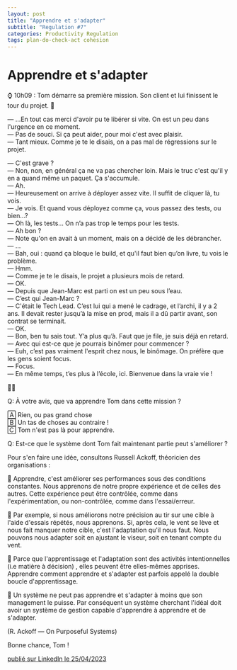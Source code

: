 ```yaml
---
layout: post
title: "Apprendre et s'adapter"
subtitle: "Regulation #7"
categories: Productivity Regulation
tags: plan-do-check-act cohesion
---
```

# Apprendre et s'adapter

⌚️ 10h09 : Tom démarre sa première mission. Son client et lui finissent le tour du projet. 🏢

— …En tout cas merci d'avoir pu te libérer si vite. On est un peu dans l'urgence en ce moment.\
— Pas de souci. Si ça peut aider, pour moi c'est avec plaisir.\
— Tant mieux. Comme je te le disais, on a pas mal de régressions sur le projet.

<!--more-->
— C'est grave ?\
— Non, non, en général ça ne va pas chercher loin. Mais le truc c'est qu'il y en a quand même un paquet. Ça s'accumule.\
— Ah.\
— Heureusement on arrive à déployer assez vite. Il suffit de cliquer là, tu vois.\
— Je vois. Et quand vous déployez comme ça, vous passez des tests, ou bien…?\
— Oh là, les tests… On n’a pas trop le temps pour les tests.\
— Ah bon ?\
— Note qu'on en avait à un moment, mais on a décidé de les débrancher.\
— …\
— Bah, oui : quand ça bloque le build, et qu'il faut bien qu’on livre, tu vois le problème.\
— Hmm.\
— Comme je te le disais, le projet a plusieurs mois de retard.\
— OK.\
— Depuis que Jean-Marc est parti on est un peu sous l’eau.\
— C’est qui Jean-Marc ?\
— C'était le Tech Lead. C’est lui qui a mené le cadrage, et l’archi, il y a 2 ans. Il devait rester jusqu’à la mise en prod, mais il a dû partir avant, son contrat se terminait.\
— OK.\
— Bon, ben tu sais tout. Y’a plus qu’à. Faut que je file, je suis déjà en retard.\
— Avec qui est-ce que je pourrais binômer pour commencer ?\
— Euh, c’est pas vraiment l'esprit chez nous, le binômage. On préfère que les gens soient focus.\
— Focus.\
— En même temps, t’es plus à l’école, ici. Bienvenue dans la vraie vie !

👨‍💻

Q: À votre avis, que va apprendre Tom dans cette mission ?

🄰  Rien, ou pas grand chose\
🄱  Un tas de choses au contraire !\
🄲  Tom n'est pas là pour apprendre.

Q: Est-ce que le système dont Tom fait maintenant partie peut s'améliorer ?

Pour s'en faire une idée, consultons Russell Ackoff, théoricien des organisations :

📖 Apprendre, c'est améliorer ses performances sous des conditions constantes. Nous apprenons de notre propre expérience et de celles des autres. Cette expérience peut être contrôlée, comme dans l'expérimentation, ou non-contrôlée, comme dans l'essai/erreur.

📖 Par exemple, si nous améliorons notre précision au tir sur une cible à l'aide d'essais répétés, nous apprenons. Si, après cela, le vent se lève et nous fait manquer notre cible, c'est l'adaptation qu'il nous faut. Nous pouvons nous adapter soit en ajustant le viseur, soit en tenant compte du vent.

📖 Parce que l'apprentissage et l'adaptation sont des activités intentionnelles (i.e matière à décision) , elles peuvent être elles-mêmes apprises. Apprendre comment apprendre et s'adapter est parfois appelé la double boucle d'apprentissage.

📖 Un système ne peut pas apprendre et s'adapter à moins que son management le puisse. Par conséquent un système cherchant l'idéal doit avoir un système de gestion capable d'apprendre à apprendre et de s'adapter.

(R. Ackoff — On Purposeful Systems)

Bonne chance, Tom !

[publié sur LinkedIn le 25/04/2023](https://www.linkedin.com/posts/christophe-thibaut-35b4657_ameliorationcontinue-systeme-activity-7056494284509736960-2m9_?utm_source=share&utm_medium=member_desktop)
